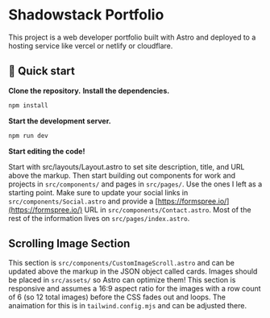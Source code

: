 # Shadowstack Portfolio

This project is a web developer portfolio built with Astro and deployed to a hosting service like vercel or netlify or cloudflare.

## 🚀 Quick start

**Clone the repository.**
**Install the dependencies.**

```bash
npm install
```

**Start the development server.**

```bash
npm run dev
```

**Start editing the code!**

Start with src/layouts/Layout.astro to set site description, title, and URL above the markup. Then start building out components for work and projects in `src/components/` and pages in `src/pages/`. Use the ones I left as a starting point. Make sure to update your social links in `src/components/Social.astro` and provide a [https://formspree.io/](https://formspree.io/) URL in `src/components/Contact.astro`. Most of the rest of the information lives on `src/pages/index.astro`.

## Scrolling Image Section

This section is `src/components/CustomImageScroll.astro` and can be updated above the markup in the JSON object called cards. Images should be placed in `src/assets/` so Astro can optimize them! This section is responsive and assumes a 16:9 aspect ratio for the images with a row count of 6 (so 12 total images) before the CSS fades out and loops. The anaimation for this is in `tailwind.config.mjs` and can be adjusted there.
